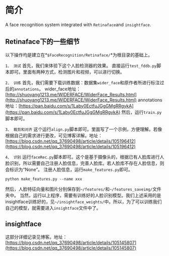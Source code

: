 # 简介
A face recognition system integrated with ``Retinaface``and ``insightface``.
## Retinaface下的一些细节
以下操作均是建立在*`$FaceRecognition/Retinaface/`*为根目录的基础上。

``1、 测试``
首先，我们来体验下这个人脸检测器的效果。
直接运行``test_fddb.py``脚本即可。里面有两种方式，检测图片和视频，可以进行切换。

``2、 训练``
首先，我们需要下载训练数据：数据集``wider_face``和原作者所进行标注过后的``annotations``。
wider_face地址：[http://shuoyang1213.me/WIDERFACE/WiderFace_Results.html](http://shuoyang1213.me/WIDERFACE/WiderFace_Results.html)
annotations地址：[https://pan.baidu.com/s/1Laby0EctfuJGgGMgRRgykA](https://pan.baidu.com/s/1Laby0EctfuJGgGMgRRgykA)
然后，运行``train.py``脚本即可。

``3、 裁剪和对齐``
这个运行``align.py``脚本即可。里面写了一个示例，方便理解。若像根据自己的需求进行更改，可见博客详解。地址：[https://blog.csdn.net/qq_37690498/article/details/105196412](https://blog.csdn.net/qq_37690498/article/details/105196412)

``4、 识别``
运行``faceRec.py``脚本即可。这个是基于摄像头的，根据已有人脸库进行人脸识别，所以需要自己注册人脸信息，完善人脸库。若人脸库不存在人脸信息，则会标识为“None”。
注册人脸信息，运行``make_features.py``即可。
```
python make_features.py --name xxx
```
然后，人脸特征向量和图片分别保存到``~/features/``和``~/features_saveimg/``文件夹中。
当然，运行以上程序，需要有训练好的人脸识别模型。我们上述采用的是insightface训练好的，见``~/insightface_weights/``中。所以，为了可以训练我们自己的模型，就需要进入``insightface``文件中了。

## insightface
这部分详细记录见博客。地址：[https://blog.csdn.net/qq_37690498/article/details/105145807](https://blog.csdn.net/qq_37690498/article/details/105145807)

